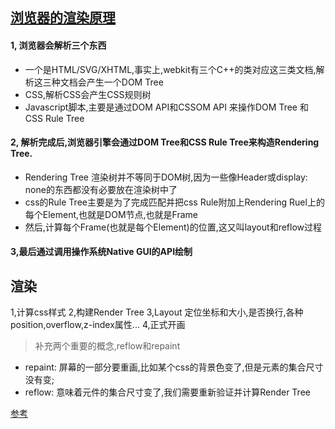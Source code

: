 ## [浏览器的渲染原理](http://blog.csdn.net/wdzxl198/article/details/8992280)

#### 1, 浏览器会解析三个东西
- 一个是HTML/SVG/XHTML,事实上,webkit有三个C++的类对应这三类文档,解析这三种文档会产生一个DOM Tree
- CSS,解析CSS会产生CSS规则树
- Javascript脚本,主要是通过DOM API和CSSOM API 来操作DOM Tree 和 CSS Rule Tree
#### 2, 解析完成后,浏览器引擎会通过DOM Tree和CSS Rule Tree来构造Rendering Tree.
- Rendering Tree 渲染树并不等同于DOM树,因为一些像Header或display: none的东西都没有必要放在渲染树中了
- css的Rule Tree主要是为了完成匹配并把css Rule附加上Rendering Ruel上的每个Element,也就是DOM节点,也就是Frame
- 然后,计算每个Frame(也就是每个Element)的位置,这又叫layout和reflow过程
#### 3,最后通过调用操作系统Native GUI的API绘制

## 渲染
1,计算css样式
2,构建Render Tree
3,Layout 定位坐标和大小,是否换行,各种position,overflow,z-index属性...
4,正式开画

> 补充两个重要的概念,reflow和repaint
- repaint: 屏幕的一部分要重画,比如某个css的背景色变了,但是元素的集合尺寸没有变;
- reflow: 意味着元件的集合尺寸变了,我们需要重新验证并计算Render Tree

[参考](http://blog.csdn.net/ClaireKe/article/details/51375622)
